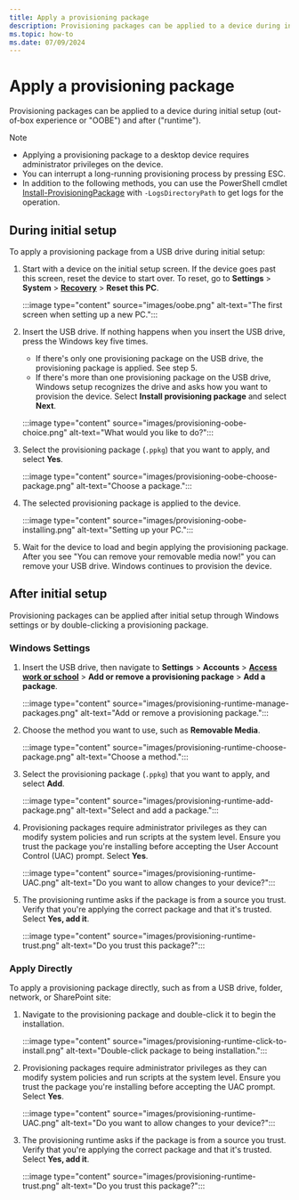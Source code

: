 ```yaml
---
title: Apply a provisioning package
description: Provisioning packages can be applied to a device during initial setup (OOBE) and after (runtime).
ms.topic: how-to
ms.date: 07/09/2024
---
```


# Apply a provisioning package

Provisioning packages can be applied to a device during initial setup (out-of-box experience or "OOBE") and after ("runtime").

> [!NOTE]
>
> - Applying a provisioning package to a desktop device requires administrator privileges on the device.
> - You can interrupt a long-running provisioning process by pressing ESC.
> - In addition to the following methods, you can use the PowerShell cmdlet [Install-ProvisioningPackage](/powershell/module/provisioning/Install-ProvisioningPackage) with `-LogsDirectoryPath` to get logs for the operation.

## During initial setup

To apply a provisioning package from a USB drive during initial setup:

1. Start with a device on the initial setup screen. If the device goes past this screen, reset the device to start over. To reset, go to **Settings** > **System** > [**Recovery**](ms-settings:recovery) > **Reset this PC**.

   :::image type="content" source="images/oobe.png" alt-text="The first screen when setting up a new PC.":::

1. Insert the USB drive. If nothing happens when you insert the USB drive, press the Windows key five times.

   - If there's only one provisioning package on the USB drive, the provisioning package is applied. See step 5.
   - If there's more than one provisioning package on the USB drive, Windows setup recognizes the drive and asks how you want to provision the device. Select **Install provisioning package** and select **Next**.

   :::image type="content" source="images/provisioning-oobe-choice.png" alt-text="What would you like to do?":::

1. Select the provisioning package (`.ppkg`) that you want to apply, and select **Yes**.

    :::image type="content" source="images/provisioning-oobe-choose-package.png" alt-text="Choose a package.":::

1. The selected provisioning package is applied to the device.

   :::image type="content" source="images/provisioning-oobe-installing.png" alt-text="Setting up your PC.":::

1. Wait for the device to load and begin applying the provisioning package. After you see "You can remove your removable media now!" you can remove your USB drive. Windows continues to provision the device.

## After initial setup

Provisioning packages can be applied after initial setup through Windows settings or by double-clicking a provisioning package.

### Windows Settings

1. Insert the USB drive, then navigate to **Settings** > **Accounts** > [**Access work or school**](ms-settings:workplace) > **Add or remove a provisioning package** > **Add a package**.

   :::image type="content" source="images/provisioning-runtime-manage-packages.png" alt-text="Add or remove a provisioning package.":::

1. Choose the method you want to use, such as **Removable Media**.

   :::image type="content" source="images/provisioning-runtime-choose-package.png" alt-text="Choose a method.":::

1. Select the provisioning package (`.ppkg`) that you want to apply, and select **Add**.

   :::image type="content" source="images/provisioning-runtime-add-package.png" alt-text="Select and add a package.":::

1. Provisioning packages require administrator privileges as they can modify system policies and run scripts at the system level. Ensure you trust the package you're installing before accepting the User Account Control (UAC) prompt. Select **Yes**.

   :::image type="content" source="images/provisioning-runtime-UAC.png" alt-text="Do you want to allow changes to your device?":::

1. The provisioning runtime asks if the package is from a source you trust. Verify that you're applying the correct package and that it's trusted. Select **Yes, add it**.

   :::image type="content" source="images/provisioning-runtime-trust.png" alt-text="Do you trust this package?":::

### Apply Directly

To apply a provisioning package directly, such as from a USB drive, folder, network, or SharePoint site:

1. Navigate to the provisioning package and double-click it to begin the installation.

   :::image type="content" source="images/provisioning-runtime-click-to-install.png" alt-text="Double-click package to being installation.":::

1. Provisioning packages require administrator privileges as they can modify system policies and run scripts at the system level. Ensure you trust the package you're installing before accepting the UAC prompt. Select **Yes**.

   :::image type="content" source="images/provisioning-runtime-UAC.png" alt-text="Do you want to allow changes to your device?":::

1. The provisioning runtime asks if the package is from a source you trust. Verify that you're applying the correct package and that it's trusted. Select **Yes, add it**.

   :::image type="content" source="images/provisioning-runtime-trust.png" alt-text="Do you trust this package?":::
